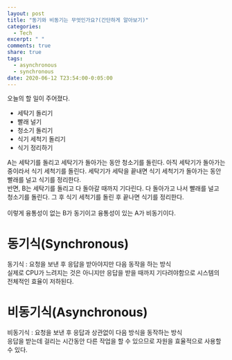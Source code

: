 ```yaml
---
layout: post
title: "동기와 비동기는 무엇인가요?(간단하게 알아보기)"
categories:
  - Tech
excerpt: " "
comments: true
share: true
tags:
  - asynchronous
  - synchronous
date: 2020-06-12 T23:54:00-0:05:00
---
```


오늘의 할 일이 주어졌다.

- 세탁기 돌리기
- 빨래 널기
- 청소기 돌리기
- 식기 세척기 돌리기
- 식기 정리하기

A는 세탁기를 돌리고 세탁기가 돌아가는 동안 청소기를 돌린다. 아직 세탁기가 돌아가는 중이라서 식기 세척기를 돌린다. 세탁기가 세탁을 끝내면 식기 세척기가 돌아가는 동안 빨래를 널고 식기를 정리한다.<br>
반면, B는 세탁기를 돌리고 다 돌아갈 때까지 기다린다. 다 돌아가고 나서 빨래를 널고 청소기를 돌린다. 그 후 식기 세척기를 돌린 후 끝나면 식기를 정리한다.<br>
<br>
이렇게 융통성이 없는 B가 동기이고 융통성이 있는 A가 비동기이다.<br>

# 동기식(Synchronous)

동기식 : 요청을 보낸 후 응답을 받아야지만 다음 동작을 하는 방식<br>
실제로 CPU가 느려지는 것은 아니지만 응답을 받을 때까지 기다려야함으로 시스템의 전체적인 효율이 저하된다.

# 비동기식(Asynchronous)

비동기식 : 요청을 보낸 후 응답과 상관없이 다음 방식을 동작하는 방식<br>
응답을 받는데 걸리는 시간동안 다른 작업을 할 수 있으므로 자원을 효율적으로 사용할 수 있다.
